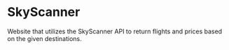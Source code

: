 # SkyScanner
 Website that utilizes the SkyScanner API to return flights and prices based on the given destinations.
